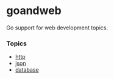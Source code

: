 # goandweb

Go support for web development topics.

### Topics

- [http](web-http)
- [json]()
- [database]()